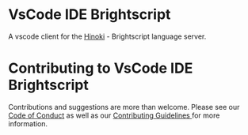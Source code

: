 # VsCode IDE Brightscript

A vscode client for the [Hinoki](https://github.com/willowtreeapps/hinoki/) - Brightscript language server.

# Contributing to VsCode IDE Brightscript

Contributions and suggestions are more than welcome. Please see our [Code of Conduct](/CODE_OF_CONDUCT.md) as well as our [Contributing Guidelines ](/CONTRIBUTING.md)
for more information.
